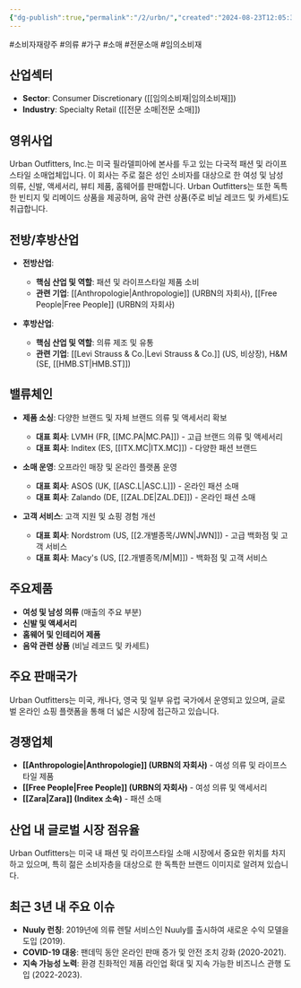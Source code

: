 ```yaml
---
{"dg-publish":true,"permalink":"/2/urbn/","created":"2024-08-23T12:05:36.703+09:00","updated":"2025-07-29T21:37:05.335+09:00"}
---
```


#소비자재량주 #의류 #가구 #소매 #전문소매 #임의소비재

## 산업섹터

- **Sector**: Consumer Discretionary ([[임의소비재\|임의소비재]])
- **Industry**: Specialty Retail ([[전문 소매\|전문 소매]])

## 영위사업

Urban Outfitters, Inc.는 미국 필라델피아에 본사를 두고 있는 다국적 패션 및 라이프스타일 소매업체입니다. 이 회사는 주로 젊은 성인 소비자를 대상으로 한 여성 및 남성 의류, 신발, 액세서리, 뷰티 제품, 홈웨어를 판매합니다. Urban Outfitters는 또한 독특한 빈티지 및 리메이드 상품을 제공하며, 음악 관련 상품(주로 비닐 레코드 및 카세트)도 취급합니다.

## 전방/후방산업

- **전방산업**:
    
    - **핵심 산업 및 역할**: 패션 및 라이프스타일 제품 소비
    - **관련 기업**: [[Anthropologie\|Anthropologie]] (URBN의 자회사), [[Free People\|Free People]] (URBN의 자회사)
    
- **후방산업**:
    
    - **핵심 산업 및 역할**: 의류 제조 및 유통
    - **관련 기업**: [[Levi Strauss & Co.\|Levi Strauss & Co.]] (US, 비상장), H&M (SE, [[HMB.ST\|HMB.ST]])
    

## 밸류체인

- **제품 소싱**: 다양한 브랜드 및 자체 브랜드 의류 및 액세서리 확보
    
    - **대표 회사**: LVMH (FR, [[MC.PA\|MC.PA]]) - 고급 브랜드 의류 및 액세서리
    - **대표 회사**: Inditex (ES, [[ITX.MC\|ITX.MC]]) - 다양한 패션 브랜드
    
- **소매 운영**: 오프라인 매장 및 온라인 플랫폼 운영
    
    - **대표 회사**: ASOS (UK, [[ASC.L\|ASC.L]]) - 온라인 패션 소매
    - **대표 회사**: Zalando (DE, [[ZAL.DE\|ZAL.DE]]) - 온라인 패션 소매
    
- **고객 서비스**: 고객 지원 및 쇼핑 경험 개선
    
    - **대표 회사**: Nordstrom (US, [[2.개별종목/JWN\|JWN]]) - 고급 백화점 및 고객 서비스
    - **대표 회사**: Macy's (US, [[2.개별종목/M\|M]]) - 백화점 및 고객 서비스
    

## 주요제품

- **여성 및 남성 의류** (매출의 주요 부분)
- **신발 및 액세서리**
- **홈웨어 및 인테리어 제품**
- **음악 관련 상품** (비닐 레코드 및 카세트)

## 주요 판매국가

Urban Outfitters는 미국, 캐나다, 영국 및 일부 유럽 국가에서 운영되고 있으며, 글로벌 온라인 쇼핑 플랫폼을 통해 더 넓은 시장에 접근하고 있습니다.

## 경쟁업체

- **[[Anthropologie\|Anthropologie]] (URBN의 자회사)** - 여성 의류 및 라이프스타일 제품
- **[[Free People\|Free People]] (URBN의 자회사)** - 여성 의류 및 액세서리
- **[[Zara\|Zara]] (Inditex 소속)** - 패션 소매

## 산업 내 글로벌 시장 점유율

Urban Outfitters는 미국 내 패션 및 라이프스타일 소매 시장에서 중요한 위치를 차지하고 있으며, 특히 젊은 소비자층을 대상으로 한 독특한 브랜드 이미지로 알려져 있습니다.

## 최근 3년 내 주요 이슈

- **Nuuly 런칭**: 2019년에 의류 렌탈 서비스인 Nuuly를 출시하여 새로운 수익 모델을 도입 (2019).
- **COVID-19 대응**: 팬데믹 동안 온라인 판매 증가 및 안전 조치 강화 (2020-2021).
- **지속 가능성 노력**: 환경 친화적인 제품 라인업 확대 및 지속 가능한 비즈니스 관행 도입 (2022-2023).